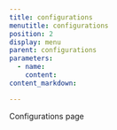 ```yaml
---
title: configurations
menutitle: configurations
position: 2
display: menu
parent: configurations
parameters:
  - name:
    content:
content_markdown:

---
```


Configurations page

